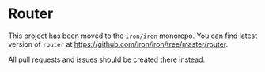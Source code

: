 # Router

This project has been moved to the `iron/iron` monorepo. You can find latest version of `router` at https://github.com/iron/iron/tree/master/router.

All pull requests and issues should be created there instead.
